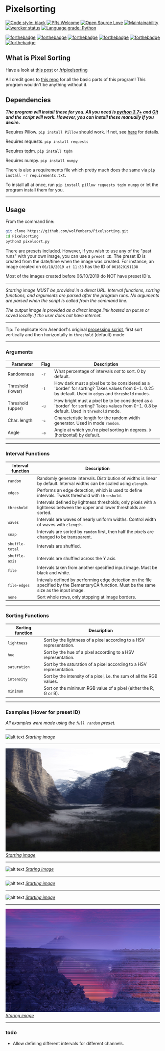 # Pixelsorting

[![Code style: black](https://img.shields.io/badge/code%20style-black-000000.svg)](https://github.com/ambv/black) [![PRs Welcome](https://img.shields.io/badge/PRs-welcome-brightgreen.svg?style=flat-square)](http://makeapullrequest.com) [![Open Source Love](https://badges.frapsoft.com/os/v2/open-source.svg?v=103)](https://github.com/ellerbrock/open-source-badges/) [![Maintainability](https://api.codeclimate.com/v1/badges/5e5052b4e32df297ac6d/maintainability)](https://codeclimate.com/github/wolfembers/Pixelsorting/maintainability) [![wercker status](https://app.wercker.com/status/052adc9987159b96aea8885ccef4d9e2/s/master "wercker status")](https://app.wercker.com/project/byKey/052adc9987159b96aea8885ccef4d9e2) [![Language grade: Python](https://img.shields.io/lgtm/grade/python/g/wolfembers/Pixelsorting.svg?logo=lgtm&logoWidth=18)](https://lgtm.com/projects/g/wolfembers/Pixelsorting/context:python)

[![forthebadge](https://forthebadge.com/images/badges/as-seen-on-tv.svg)](https://forthebadge.com) [![forthebadge](https://forthebadge.com/images/badges/certified-cousin-terio.svg)](https://forthebadge.com) [![forthebadge](https://forthebadge.com/images/badges/contains-technical-debt.svg)](https://forthebadge.com) [![forthebadge](https://forthebadge.com/images/badges/designed-in-ms-paint.svg)](https://forthebadge.com) [![forthebadge](https://forthebadge.com/images/badges/made-with-python.svg)](https://forthebadge.com) [![forthebadge](https://forthebadge.com/images/badges/mom-made-pizza-rolls.svg)](https://forthebadge.com)

## What is Pixel Sorting

Have a look at [this post](http://satyarth.me/articles/pixel-sorting/) or [/r/pixelsorting](http://www.reddit.com/r/pixelsorting/top/)

All credit goes to [this repo](https://github.com/satyarth/pixelsort) for all the basic parts of this program! This program wouldn't be anything without it.

## Dependencies

***The program will install these for you. All you need is [python 3.7+](https://www.python.org/downloads/) and [Git](https://git-scm.com/downloads) and the script will work. However, you can install these manually if you desire.***

Requires Pillow. `pip install Pillow` should work. If not, see [here](https://pillow.readthedocs.org/en/3.0.0/installation.html#linux-installation) for details.

Requires requests. `pip install requests`

Requires tqdm. `pip install tqdm`

Requires numpy. `pip install numpy`

There is also a requirements file which pretty much does the same via `pip install -r requirements.txt`.

To install all at once, run `pip install pillow requests tqdm numpy` or let the program install them for you.

---

## Usage

From the command line:

```bash
git clone https://github.com/wolfembers/Pixelsorting.git
cd Pixelsorting
python3 pixelsort.py
```

There are presets included. However, if you wish to use any of the "past runs" with your own image, you can use a `preset ID`. The preset ID is created from the date/time when the image was created.
For instance, an image created on `06/18/2019 at 11:38` has the ID of `061820191138`

Most of the images created before 06/10/2019 do NOT have preset ID's.

---

*Starting image MUST be provided in a direct URL. Interval functions, sorting functions, and arguments are parsed after the program runs. No arguments are parsed when the script is called from the command line.*

*The output image is provided as a direct image link hosted on put.re or saved locally if the user does not have internet.*

---

Tip: To replicate Kim Asendorf's original [processing script](https://github.com/kimasendorf/ASDFPixelSort), first sort vertically and then horizontally in `threshold` (default) mode

---

### Arguments

Parameter | Flag | Description
--- | --- | ---
Randomness | `-r`| What percentage of intervals *not* to sort. 0 by default.
Threshold (lower) | `-t` | How dark must a pixel be to be considered as a 'border' for sorting? Takes values from 0-1. 0.25 by default. Used in `edges` and `threshold` modes.
Threshold (upper) | `-u` | How bright must a pixel be to be considered as a 'border' for sorting? Takes values from 0-1. 0.8 by default. Used in `threshold` mode.
Char. length | `-c` | Characteristic length for the random width generator. Used in mode `random`.
Angle | `-a` | Angle at which you're pixel sorting in degrees. `0` (horizontal) by default.

---

### Interval Functions

Interval function | Description
---|---
`random` | Randomly generate intervals. Distribution of widths is linear by default. Interval widths can be scaled using `clength`.
`edges` | Performs an edge detection, which is used to define intervals. Tweak threshold with `threshold`.
`threshold` | Intervals defined by lightness thresholds; only pixels with a lightness between the upper and lower thresholds are sorted.
`waves` | Intervals are waves of nearly uniform widths. Control width of waves with `clength`.
`snap` | Intervals are sorted by `random` first, then half the pixels are changed to be transparent.
`shuffle-total` | Intervals are shuffled.
`shuffle-axis` | Intervals are shuffled across the Y axis.
`file` | Intervals taken from another specified input image. Must be black and white.
`file-edges` | Intevals defined by performing edge detection on the file specified by the ElementaryCA function. Must be the same size as the input image.
`none` | Sort whole rows, only stopping at image borders.

---

### Sorting Functions

Sorting function | Description
---|---
`lightness` | Sort by the lightness of a pixel according to a HSV representation.
`hue` | Sort by the hue of a pixel according to a HSV representation.
`saturation` | Sort by the saturation of a pixel according to a HSV representation.
`intensity` | Sort by the intensity of a pixel, i.e. the sum of all the RGB values.
`minimum` | Sort on the minimum RGB value of a pixel (either the R, G or B).

---

### Examples (Hover for preset ID)

*All examples were made using the `full random` preset.*

---

![alt text](examples/image1.png "Preset ID: 061820191120")
*[Starting image](https://s.put.re/SRcqAfhP.jpg)*

---

![alt text](examples/image2.png "Preset ID: 062420191336")
*[Starting image](https://s.put.re/QsUQbC1R.jpg)*

---

![alt text](examples/image6.png "Preset ID: 062420191011")
*[Staring image](https://i.redd.it/bxi82zlbst531.jpg)*

---

![alt text](examples/image3.png "Preset ID: 062420191030")
*[Starting image](https://s.put.re/K49iqXVJ.png)*

---

![alt text](examples/image4.png "Preset ID: 062420191049")
*[Starting image](https://i.redd.it/84q3goyt6a631.jpg)*

---

![alt text](examples/image5.png "Preset ID: 061720191343")
*[Staring image](https://s.put.re/Ds9KV8jX.jpg)*

---

### todo

* Allow defining different intervals for different channels.
